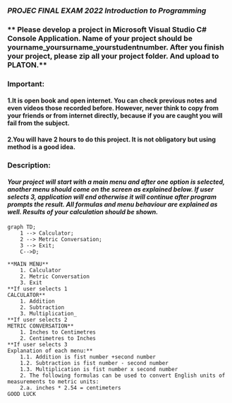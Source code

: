 ### _PROJEC FINAL EXAM 2022 Introduction to Programming_ 
### ** Please develop a project in Microsoft Visual Studio C# Console Application. Name of your project should be yourname_yoursurname_yourstudentnumber. After you finish your project, please zip all your project folder. And upload to PLATON.**
### Important: 
#### 1.It is open book and open internet. You can check previous notes and even videos those recorded before. However, never think to copy from your friends or from internet directly, because if you are caught you will fail from the subject.
#### 2.You will have 2 hours to do this project. It is not obligatory but using method is a good idea.
### Description:
#### _Your project will start with a main menu and after one option is selected, another menu should come on the screen as explained below. If user selects 3, application will end otherwise it will continue after program prompts the result. All formulas and menu behaviour are explained as well. Results of your calculation should be shown._
```mermaid
graph TD;
    1 --> Calculator;
    2 --> Metric Conversation;
    3 --> Exit;
    C-->D;
```

```### **There should be a main menu.**
**MAIN MENU**
    1. Calculator
    2. Metric Conversation
    3. Exit
**If user selects 1 
CALCULATOR**
    1. Addition
    2. Subtraction
    3. Multiplication_
**If user selects 2
METRIC CONVERSATION**
    1. Inches to Centimetres
    2. Centimetres to Inches
**If user selects 3
Explanation of each menu:**
    1.1. Addition is fist number +second number
    1.2. Subtraction is fist number - second number
    1.3. Multiplication is fist number x second number
    2. The following formulas can be used to convert English units of measurements to metric units:
    2.a. inches * 2.54 = centimeters
GOOD LUCK
```


